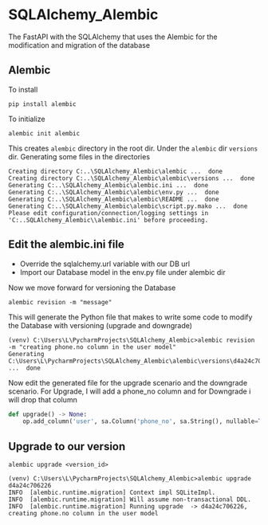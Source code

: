 # SQLAlchemy_Alembic
The FastAPI with the SQLAlchemy that uses the Alembic for the modification and migration of the database


## Alembic

To install
```
pip install alembic
```

To initialize
```
alembic init alembic
```
This creates ```alembic``` directory in the root dir.
Under the ```alembic``` dir ```versions``` dir.
Generating some files in the directories

```
Creating directory C:..\SQLAlchemy_Alembic\alembic ...  done
Creating directory C:..\SQLAlchemy_Alembic\alembic\versions ...  done
Generating C:..\SQLAlchemy_Alembic\alembic.ini ...  done
Generating C:..\SQLAlchemy_Alembic\alembic\env.py ...  done
Generating C:..\SQLAlchemy_Alembic\alembic\README ...  done
Generating C:..\SQLAlchemy_Alembic\alembic\script.py.mako ...  done
Please edit configuration/connection/logging settings in 'C:..SQLAlchemy_Alembic\\alembic.ini' before proceeding.
```

## Edit the alembic.ini file

- Override the sqlalchemy.url variable with our DB url
- Import our Database model in the env.py file under alembic dir

Now we move forward for versioning the Database

```commandline
alembic revision -m "message"
```

This will generate the Python file that makes to write some code to modify the Database with versioning (upgrade and downgrade)

```commandline
(venv) C:\Users\L\PycharmProjects\SQLAlchemy_Alembic>alembic revision -m "creating phone.no column in the user model"
Generating C:\Users\L\PycharmProjects\SQLAlchemy_Alembic\alembic\versions\d4a24c706226_creating_phone_no_column_in_the_user_.py ...  done
```

Now edit the generated file for the upgrade scenario and the downgrade scenario.
For Upgrade, I will add a phone_no column and for Downgrade i will drop that column

```python
def upgrade() -> None:
    op.add_column('user', sa.Column('phone_no', sa.String(), nullable=True))


```

## Upgrade to our version
```commandline
alembic upgrade <version_id>
```

```commandline
(venv) C:\Users\L\PycharmProjects\SQLAlchemy_Alembic>alembic upgrade d4a24c706226
INFO  [alembic.runtime.migration] Context impl SQLiteImpl.
INFO  [alembic.runtime.migration] Will assume non-transactional DDL.
INFO  [alembic.runtime.migration] Running upgrade  -> d4a24c706226, creating phone.no column in the user model
```

